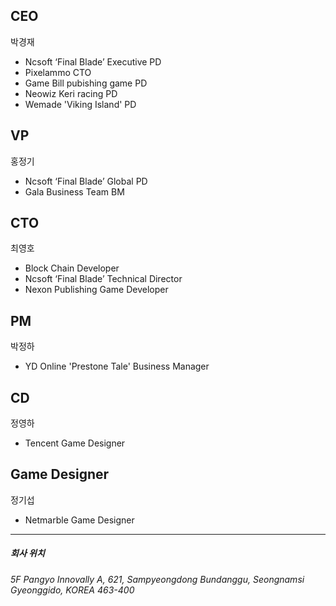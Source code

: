 ## CEO

박경재
+ Ncsoft ‘Final Blade’ Executive PD
+ Pixelammo CTO
+ Game Bill pubishing game PD
+ Neowiz Keri racing PD
+ Wemade 'Viking Island' PD

## VP

홍정기
+ Ncsoft ‘Final Blade’ Global PD
+ Gala Business Team BM

## CTO

최영호
+ Block Chain Developer
+ Ncsoft ‘Final Blade’ Technical Director
+ Nexon Publishing Game Developer

## PM

박정하
+ YD Online 'Prestone Tale' Business Manager

## CD

정영하
+ Tencent Game Designer

## Game Designer

정기섭
+ Netmarble Game Designer

* * * 
##### 회사 위치
###### 5F Pangyo Innovally A, 621, Sampyeongdong Bundanggu, Seongnamsi Gyeonggido, KOREA 463-400
